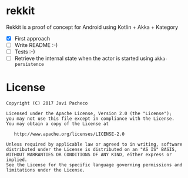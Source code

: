 # rekkit

Rekkit is a proof of concept for Android using Kotlin + Akka + Kategory

- [X] First approach
- [ ] Write README :-)
- [ ] Tests :-)
- [ ] Retrieve the internal state when the actor is started using `akka-persistence` 

# License

    Copyright (C) 2017 Javi Pacheco

    Licensed under the Apache License, Version 2.0 (the "License");
    you may not use this file except in compliance with the License.
    You may obtain a copy of the License at

       http://www.apache.org/licenses/LICENSE-2.0

    Unless required by applicable law or agreed to in writing, software
    distributed under the License is distributed on an "AS IS" BASIS,
    WITHOUT WARRANTIES OR CONDITIONS OF ANY KIND, either express or implied.
    See the License for the specific language governing permissions and
    limitations under the License.
